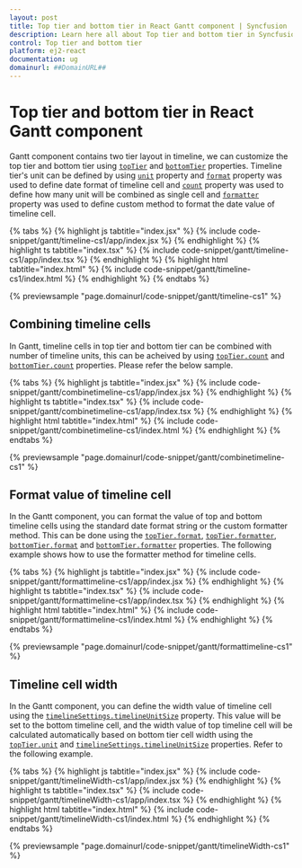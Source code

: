 ```yaml
---
layout: post
title: Top tier and bottom tier in React Gantt component | Syncfusion
description: Learn here all about Top tier and bottom tier in Syncfusion React Gantt component of Syncfusion Essential JS 2 and more.
control: Top tier and bottom tier 
platform: ej2-react
documentation: ug
domainurl: ##DomainURL##
---
```


# Top tier and bottom tier in React Gantt component

Gantt component contains two tier layout in timeline, we can customize the top tier and bottom tier using [`topTier`](https://ej2.syncfusion.com/react/documentation/api/gantt/timelineSettings/#toptier) and [`bottomTier`](https://ej2.syncfusion.com/react/documentation/api/gantt/timelineSettings/#bottomtier) properties. Timeline tier's unit can be defined by using [`unit`](https://ej2.syncfusion.com/react/documentation/api/gantt/timelineTierSettings/#unit) property and [`format`](https://ej2.syncfusion.com/react/documentation/api/gantt/timelineTierSettings/#format) property was used to define date format of timeline cell and [`count`](https://ej2.syncfusion.com/react/documentation/api/gantt/timelineTierSettings/#count) property was used to define how many unit will be combined as single cell and [`formatter`](https://ej2.syncfusion.com/react/documentation/api/gantt/timelineTierSettings/#formatter) property was used to define custom method to format the date value of timeline cell.

{% tabs %}
{% highlight js tabtitle="index.jsx" %}
{% include code-snippet/gantt/timeline-cs1/app/index.jsx %}
{% endhighlight %}
{% highlight ts tabtitle="index.tsx" %}
{% include code-snippet/gantt/timeline-cs1/app/index.tsx %}
{% endhighlight %}
{% highlight html tabtitle="index.html" %}
{% include code-snippet/gantt/timeline-cs1/index.html %}
{% endhighlight %}
{% endtabs %}
        
{% previewsample "page.domainurl/code-snippet/gantt/timeline-cs1" %}

## Combining timeline cells

In Gantt, timeline cells in top tier and bottom tier can be combined with number of timeline units, this can be acheived by using [`topTier.count`](https://ej2.syncfusion.com/react/documentation/api/gantt/timelineTierSettings/#count) and [`bottomTier.count`](https://ej2.syncfusion.com/react/documentation/api/gantt/timelineTierSettings/#count) properties. Please refer the below sample.

{% tabs %}
{% highlight js tabtitle="index.jsx" %}
{% include code-snippet/gantt/combinetimeline-cs1/app/index.jsx %}
{% endhighlight %}
{% highlight ts tabtitle="index.tsx" %}
{% include code-snippet/gantt/combinetimeline-cs1/app/index.tsx %}
{% endhighlight %}
{% highlight html tabtitle="index.html" %}
{% include code-snippet/gantt/combinetimeline-cs1/index.html %}
{% endhighlight %}
{% endtabs %}
        
{% previewsample "page.domainurl/code-snippet/gantt/combinetimeline-cs1" %}

## Format value of timeline cell

In the Gantt component, you can format the value of top and bottom timeline cells using the standard date format string or the custom formatter method. This can be done using the [`topTier.format`](https://ej2.syncfusion.com/react/documentation/api/gantt/timelineTierSettings/#format), [`topTier.formatter`](https://ej2.syncfusion.com/react/documentation/api/gantt/timelineTierSettings/#formatter), [`bottomTier.format`](https://ej2.syncfusion.com/react/documentation/api/gantt/timelineTierSettings/#format) and [`bottomTier.formatter`](https://ej2.syncfusion.com/react/documentation/api/gantt/timelineTierSettings/#formatter) properties. The following example shows how to use the formatter method for timeline cells.

{% tabs %}
{% highlight js tabtitle="index.jsx" %}
{% include code-snippet/gantt/formattimeline-cs1/app/index.jsx %}
{% endhighlight %}
{% highlight ts tabtitle="index.tsx" %}
{% include code-snippet/gantt/formattimeline-cs1/app/index.tsx %}
{% endhighlight %}
{% highlight html tabtitle="index.html" %}
{% include code-snippet/gantt/formattimeline-cs1/index.html %}
{% endhighlight %}
{% endtabs %}
        
{% previewsample "page.domainurl/code-snippet/gantt/formattimeline-cs1" %}

## Timeline cell width

In the Gantt component, you can define the width value of timeline cell using the [`timelineSettings.timelineUnitSize`](https://ej2.syncfusion.com/react/documentation/api/gantt/timelineSettings/#timelineunitsize) property. This value will be set to the bottom timeline cell, and the width value of top timeline cell will be calculated automatically based on bottom tier cell width using the [`topTier.unit`](https://ej2.syncfusion.com/react/documentation/api/gantt/timelineTierSettings/#unit) and [`timelineSettings.timelineUnitSize`](https://ej2.syncfusion.com/react/documentation/api/gantt/timelineSettings/#timelineunitsize) properties. Refer to the following example.

{% tabs %}
{% highlight js tabtitle="index.jsx" %}
{% include code-snippet/gantt/timelineWidth-cs1/app/index.jsx %}
{% endhighlight %}
{% highlight ts tabtitle="index.tsx" %}
{% include code-snippet/gantt/timelineWidth-cs1/app/index.tsx %}
{% endhighlight %}
{% highlight html tabtitle="index.html" %}
{% include code-snippet/gantt/timelineWidth-cs1/index.html %}
{% endhighlight %}
{% endtabs %}
        
{% previewsample "page.domainurl/code-snippet/gantt/timelineWidth-cs1" %}